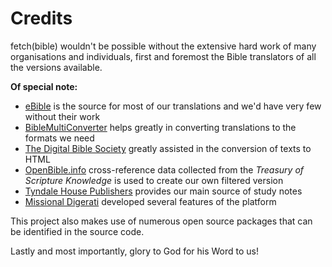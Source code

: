 
# Credits

fetch(bible) wouldn't be possible without the extensive hard work of many organisations and individuals, first and foremost the Bible translators of all the versions available.

__Of special note:__
 * [eBible](https://ebible.org/) is the source for most of our translations and we'd have very few without their work
 * [BibleMultiConverter](https://github.com/schierlm/BibleMultiConverter) helps greatly in converting translations to the formats we need
 * [The Digital Bible Society](https://dbs.org/) greatly assisted in the conversion of texts to HTML
 * [OpenBible.info](https://www.openbible.info/) cross-reference data collected from the _Treasury of Scripture Knowledge_ is used to create our own filtered version
 * [Tyndale House Publishers](https://tyndaleopenresources.com/) provides our main source of study notes
 * [Missional Digerati](https://missionaldigerati.org/) developed several features of the platform

This project also makes use of numerous open source packages that can be identified in the source code.

Lastly and most importantly, glory to God for his Word to us!
